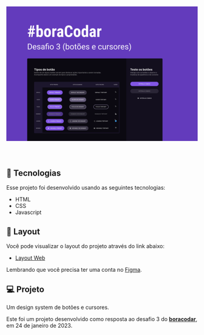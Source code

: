 <h1 align="center">
    <img alt="Buttons and cursors" src="../.github/cover-desafio-03.png" />
</h1>

<br>

## 🧪 Tecnologias

Esse projeto foi desenvolvido usando as seguintes tecnologias:

- HTML
- CSS
- Javascript

## 🔖 Layout

Você pode visualizar o layout do projeto através do link abaixo:

- [Layout Web](https://www.figma.com/community/file/1197534710257750520)

Lembrando que você precisa ter uma conta no [Figma](http://figma.com/).

## 💻 Projeto

Um design system de botões e cursores.

Este foi um projeto desenvolvido como resposta ao desafio 3 do **[boracodar](https://boracodar.dev/#)**, em 24 de janeiro de 2023.
